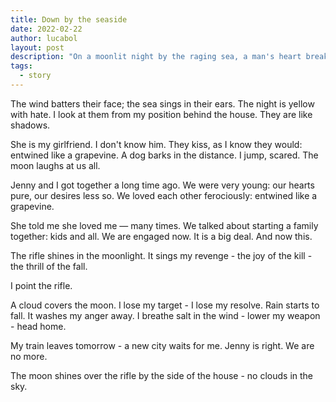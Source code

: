 ```yaml
---
title: Down by the seaside
date: 2022-02-22
author: lucabol
layout: post
description: "On a moonlit night by the raging sea, a man's heart breaks and a rifle gleams. In this taut tale of betrayal and almost-revenge, watch as nature itself - wind, rain, and salt - conspires to wash away murderous intentions, leaving only the hollow echo of lost love"
tags:
  - story
---
```

The wind batters their face; the sea sings in their ears. The night is yellow with hate. I look at them from my position behind the house. They are like shadows.

She is my girlfriend. I don't know him. They kiss, as I know they would: entwined like a grapevine. A dog barks in the distance. I jump, scared. The moon laughs at us all.

Jenny and I got together a long time ago. We were very young: our hearts pure, our desires less so. We loved each other ferociously: entwined like a grapevine.

She told me she loved me — many times. We talked about starting a family together: kids and all. We are engaged now. It is a big deal. And now this.

The rifle shines in the moonlight. It sings my revenge - the joy of the kill - the thrill of the fall.

I point the rifle.

A cloud covers the moon. I lose my target - I lose my resolve. Rain starts to fall. It washes my anger away. I breathe salt in the wind - lower my weapon - head home.

My train leaves tomorrow - a new city waits for me. Jenny is right. We are no more.

The moon shines over the rifle by the side of the house - no clouds in the sky.
